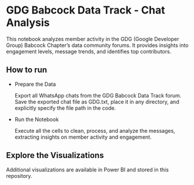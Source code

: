 # GDG Babcock Data Track - Chat Analysis

This notebook analyzes member activity in the GDG (Google Developer Group) Babcock Chapter’s data community forums. It provides insights into engagement levels, message trends, and identifies top contributors. 

## How to run
- Prepare the Data

    Export all WhatsApp chats from the GDG Babcock Data Track forum.
    Save the exported chat file as GDG.txt, place it in any directory, and explicitly specify the file path in the code.

- Run the Notebook

    Execute all the cells to clean, process, and analyze the messages, extracting insights on member activity and engagement.

## Explore the Visualizations
Additional visualizations are available in Power BI and stored in this repository.
